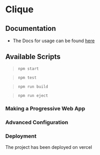 # Clique 



## Documentation 

- The Docs for usage can be found [here](https://pythonicboat.notion.site/Clique-App-Prototype-68cb5777b9d64b69b4b7f2ada049f973?pvs=4)

## Available Scripts

>  `npm start`

>  `npm test`

>  `npm run build`

>  `npm run eject`

### Making a Progressive Web App

### Advanced Configuration

### Deployment

The project has been deployed on vercel 